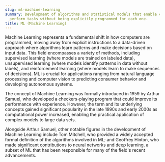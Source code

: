 ```yaml
---
slug: ml-machine-learning
summary: Development of algorithms and statistical models that enable computers to
  perform tasks without being explicitly programmed for each one.
title: ML (Machine Learning)
---
```


Machine Learning represents a fundamental shift in how computers are programmed, moving away from explicit instructions to a data-driven approach where algorithms learn patterns and make decisions based on input data. This field encompasses a variety of methods, including supervised learning (where models are trained on labeled data), unsupervised learning (where models identify patterns in data without labels), and reinforcement learning (where models learn to make sequences of decisions). ML is crucial for applications ranging from natural language processing and computer vision to predicting consumer behavior and developing autonomous systems.

The concept of Machine Learning was formally introduced in 1959 by Arthur Samuel, who developed a checkers-playing program that could improve its performance with experience. However, the term and its underlying concepts gained significant popularity in the late 1990s and early 2000s as computational power increased, enabling the practical application of complex models to large data sets.

Alongside Arthur Samuel, other notable figures in the development of Machine Learning include Tom Mitchell, who provided a widely accepted formal definition of the algorithms involved in ML; and Geoffrey Hinton, who made significant contributions to neural networks and deep learning, a subset of ML that has been responsible for many of the field's recent advancements.
